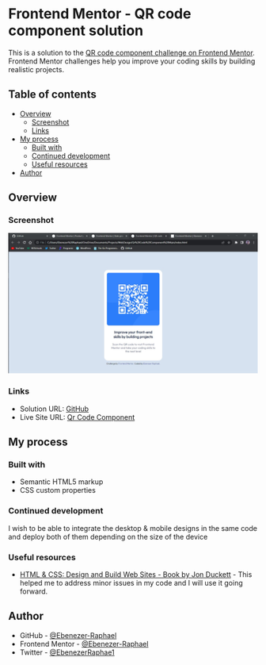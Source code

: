 # Frontend Mentor - QR code component solution

This is a solution to the [QR code component challenge on Frontend Mentor](https://www.frontendmentor.io/challenges/qr-code-component-iux_sIO_H). Frontend Mentor challenges help you improve your coding skills by building realistic projects. 

## Table of contents

- [Overview](#overview)
  - [Screenshot](#screenshot)
  - [Links](#links)
- [My process](#my-process)
  - [Built with](#built-with)
  - [Continued development](#continued-development)
  - [Useful resources](#useful-resources)
- [Author](#author)

## Overview

### Screenshot

![screenshot](images/qr-code-component.jpg)

### Links

- Solution URL: [GitHub](https://github.com/Ebenezer-Raphael/Qr-Code-Component)
- Live Site URL: [Qr Code Component](https://ebenezer-raphael.github.io/Qr-Code-Component/)

## My process

### Built with

- Semantic HTML5 markup
- CSS custom properties

### Continued development

I wish to be able to integrate the desktop & mobile designs in the same code and deploy both of them depending on the size of the device

### Useful resources

- [HTML & CSS: Design and Build Web Sites - Book by Jon Duckett](https://www.htmlandcssbook.com/) - This helped me to address minor issues in my code and I will use it going forward.

## Author

- GitHub - [@Ebenezer-Raphael](https://www.github.com/Ebenezer-Raphael)
- Frontend Mentor - [@Ebenezer-Raphael](https://www.frontendmentor.io/profile/Ebenezer-Raphael)
- Twitter - [@EbenezerRaphae1](https://www.twitter.com/EbenezerRaphae1)
